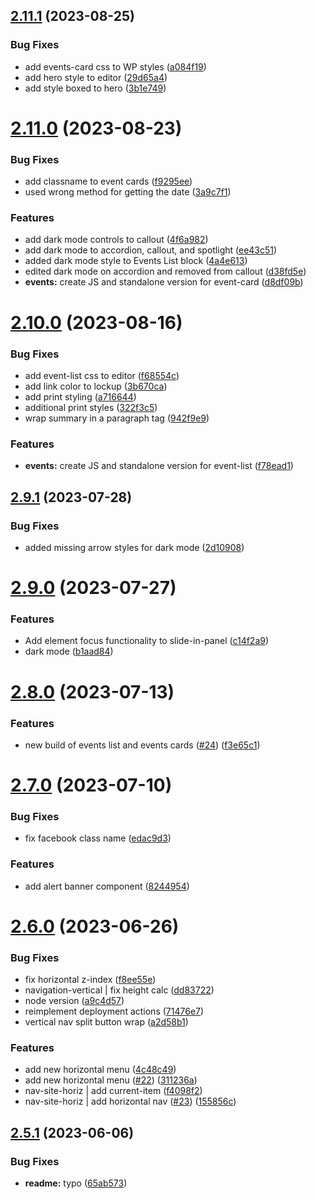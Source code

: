 ## [2.11.1](https://github.com/wsuwebteam/web-design-system/compare/v2.11.0...v2.11.1) (2023-08-25)


### Bug Fixes

* add events-card css to WP styles ([a084f19](https://github.com/wsuwebteam/web-design-system/commit/a084f198e08edaa32dfefecb125caa35e5ed0437))
* add hero style to editor ([29d65a4](https://github.com/wsuwebteam/web-design-system/commit/29d65a4a01e92016c400fb60cb529b6939d07004))
* add style boxed to hero ([3b1e749](https://github.com/wsuwebteam/web-design-system/commit/3b1e7493888f549c2125a4280d879e00d50656d4))

# [2.11.0](https://github.com/wsuwebteam/web-design-system/compare/v2.10.0...v2.11.0) (2023-08-23)


### Bug Fixes

* add classname to event cards ([f9295ee](https://github.com/wsuwebteam/web-design-system/commit/f9295ee0c7e1acabb3b3304e73775566c6923612))
* used wrong method for getting the date ([3a9c7f1](https://github.com/wsuwebteam/web-design-system/commit/3a9c7f10fdc532b55a3883a6df8cc75b0968aea4))


### Features

* add dark mode controls to callout ([4f6a982](https://github.com/wsuwebteam/web-design-system/commit/4f6a98217c296ce371d694bd7d4ccbc11486ca9c))
* add dark mode to accordion, callout, and spotlight ([ee43c51](https://github.com/wsuwebteam/web-design-system/commit/ee43c51cb261ca12727a2a68e56fcbfd96d41f1a))
* added dark mode style to Events List block ([4a4e613](https://github.com/wsuwebteam/web-design-system/commit/4a4e613f0dd73dd6b1af03fb52acd5e536e1920c))
* edited dark mode on accordion and removed from callout ([d38fd5e](https://github.com/wsuwebteam/web-design-system/commit/d38fd5e02cafde29571ae2de8ddca198f2656653))
* **events:** create JS and standalone version for event-card ([d8df09b](https://github.com/wsuwebteam/web-design-system/commit/d8df09b2a60d5f07ef9e03125bb944c5ba713cf0))

# [2.10.0](https://github.com/wsuwebteam/web-design-system/compare/v2.9.1...v2.10.0) (2023-08-16)


### Bug Fixes

* add event-list css to editor ([f68554c](https://github.com/wsuwebteam/web-design-system/commit/f68554cb1da4b4170a7492d8a9b4b3af2842dd84))
* add link color to lockup ([3b670ca](https://github.com/wsuwebteam/web-design-system/commit/3b670ca0788e719b7f871d3f9e4ac3be4894e6f1))
* add print styling ([a716644](https://github.com/wsuwebteam/web-design-system/commit/a716644208a2bed9e2105c930329351561e32a73))
* additional print styles ([322f3c5](https://github.com/wsuwebteam/web-design-system/commit/322f3c5d051583345a409c2943c23c909f5bd211))
* wrap summary in a paragraph tag ([942f9e9](https://github.com/wsuwebteam/web-design-system/commit/942f9e94777d79c345ec5ae2d561c48afbfac0dc))


### Features

* **events:** create JS and standalone version for event-list ([f78ead1](https://github.com/wsuwebteam/web-design-system/commit/f78ead149acad66d6445b3f3b7a9050bef9fb1ad))

## [2.9.1](https://github.com/wsuwebteam/web-design-system/compare/v2.9.0...v2.9.1) (2023-07-28)


### Bug Fixes

* added missing arrow styles for dark mode ([2d10908](https://github.com/wsuwebteam/web-design-system/commit/2d109083aafa59d82a3ca5b6a0c14588ae6c5074))

# [2.9.0](https://github.com/wsuwebteam/web-design-system/compare/v2.8.0...v2.9.0) (2023-07-27)


### Features

* Add element focus functionality to slide-in-panel ([c14f2a9](https://github.com/wsuwebteam/web-design-system/commit/c14f2a979ed58a06099722382b8e3be60f59c8d2))
* dark mode ([b1aad84](https://github.com/wsuwebteam/web-design-system/commit/b1aad841d43cb23c73fb63ed9139535396098912))

# [2.8.0](https://github.com/wsuwebteam/web-design-system/compare/v2.7.0...v2.8.0) (2023-07-13)


### Features

* new build of events list and events cards ([#24](https://github.com/wsuwebteam/web-design-system/issues/24)) ([f3e65c1](https://github.com/wsuwebteam/web-design-system/commit/f3e65c1e1d02197bcb4e01140aee3965f25da1a3))

# [2.7.0](https://github.com/wsuwebteam/web-design-system/compare/v2.6.0...v2.7.0) (2023-07-10)


### Bug Fixes

* fix facebook class name ([edac9d3](https://github.com/wsuwebteam/web-design-system/commit/edac9d33897e74774727f771543d99929a8a4dd7))


### Features

* add alert banner component ([8244954](https://github.com/wsuwebteam/web-design-system/commit/8244954b6ec2884277f7070f8abbbff26d5cd39d))

# [2.6.0](https://github.com/wsuwebteam/web-design-system/compare/v2.5.1...v2.6.0) (2023-06-26)


### Bug Fixes

* fix horizontal z-index ([f8ee55e](https://github.com/wsuwebteam/web-design-system/commit/f8ee55ef5cc54e845565ab22f63f5369170e7bf6))
* navigation-vertical | fix height calc ([dd83722](https://github.com/wsuwebteam/web-design-system/commit/dd83722d75598ae424fd09b332a2212519e82c33))
* node version ([a9c4d57](https://github.com/wsuwebteam/web-design-system/commit/a9c4d5711a56b88f723ccc78c5c4c07618adb559))
* reimplement deployment actions ([71476e7](https://github.com/wsuwebteam/web-design-system/commit/71476e79c0bb81cbebd9f3a2c89386e1b6f0947f))
* vertical nav split button wrap ([a2d58b1](https://github.com/wsuwebteam/web-design-system/commit/a2d58b1a20911fac605b8d500e08b864eb26066a))


### Features

* add new horizontal menu ([4c48c49](https://github.com/wsuwebteam/web-design-system/commit/4c48c494a2dfda7dec08f656121f18baedc17063))
* add new horizontal menu ([#22](https://github.com/wsuwebteam/web-design-system/issues/22)) ([311236a](https://github.com/wsuwebteam/web-design-system/commit/311236a7f6f8303b6c00e61eac5c3b62481f2cd8))
* nav-site-horiz | add current-item ([f4098f2](https://github.com/wsuwebteam/web-design-system/commit/f4098f2d683cddf38bd1faac22a8a261b06d3a2b))
* nav-site-horiz | add horizontal nav ([#23](https://github.com/wsuwebteam/web-design-system/issues/23)) ([155856c](https://github.com/wsuwebteam/web-design-system/commit/155856c0b4071c3e2f8c558914e2478e7748aee2))

## [2.5.1](https://github.com/wsuwebteam/web-design-system/compare/v2.5.0...v2.5.1) (2023-06-06)


### Bug Fixes

* **readme:** typo ([65ab573](https://github.com/wsuwebteam/web-design-system/commit/65ab5735b0c843212a5b416a7a8f9c981d303859))
